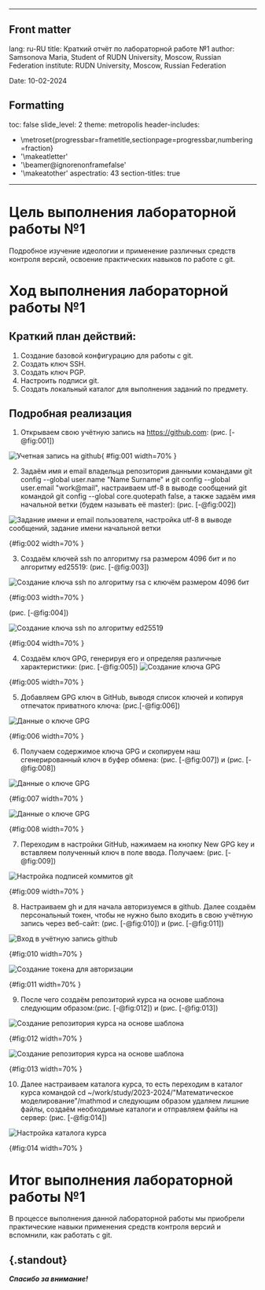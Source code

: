 
---
## Front matter
lang: ru-RU
title: Краткий отчёт по лабораторной работе №1
author: Samsonova Maria, Student of RUDN University, Moscow, Russian Federation
institute: RUDN University, Moscow, Russian Federation

Date: 10-02-2024

## Formatting
toc: false
slide_level: 2
theme: metropolis
header-includes: 
 - \metroset{progressbar=frametitle,sectionpage=progressbar,numbering=fraction}
 - '\makeatletter'
 - '\beamer@ignorenonframefalse'
 - '\makeatother'
aspectratio: 43
section-titles: true
---

# Цель выполнения лабораторной работы №1

Подробное изучение идеологии и применение различных средств контроля версий, освоение практических навыков по работе с git.


# Ход выполнения лабораторной работы №1
## Краткий план действий:
1. Создание базовой конфигурацию для работы с git.
2. Создать ключ SSH.
3. Создать ключ PGP.
4. Настроить подписи git.
5. Создать локальный каталог для выполнения заданий по предмету.

## Подробная реализация

1. Открываем свою учётную запись на https://github.com: (рис. [-@fig:001])

![Учетная запись на github](images/1.png){ #fig:001 width=70% }

2.  Задаём имя и email владельца репозитория данными командами  git config --global user.name "Name Surname" и git config --global user.email "work@mail", настраиваем utf-8 в выводе сообщений git командой git config --global core.quotepath false, а также задаём имя начальной ветки (будем называть её master):
(рис. [-@fig:002])

![Задание имени и email пользователя, настройка utf-8 в выводе сообщений, задание имени начальной ветки](images/2.png)

{#fig:002 width=70% }

3. Создаём ключей ssh по алгоритму rsa размером 4096 бит и по алгоритму ed25519: (рис. [-@fig:003])

![Создание ключа ssh по алгоритму rsa с ключём размером 4096 бит](images/3.png)

{#fig:003 width=70% }

(рис. [-@fig:004])

![Создание ключа ssh по алгоритму ed25519](images/4.png)

{#fig:004 width=70% }

4.  Создаём ключ GPG, генерируя его и определяя различные характеристики: (рис. [-@fig:005]) 
![Создание ключа GPG](images/5.png)

{#fig:005 width=70% }

5. Добавляем GPG ключ в GitHub, выводя список ключей и копируя отпечаток приватного ключа: (рис.[-@fig:006])

![Данные о ключе GPG](images/8.png)

{#fig:006 width=70% }
 
6. Получаем содержимое ключа GPG и скопируем наш сгенерированный ключ в буфер обмена:
(рис. [-@fig:007]) и (рис. [-@fig:008])

![Данные о ключе GPG](images/9.png)

{#fig:007 width=70% }


![Данные о ключе GPG](images/10.png)

{#fig:008 width=70% }

7. Переходим в настройки GitHub, нажимаем на кнопку New GPG key и вставляем полученный ключ в поле ввода. Получаем:
(рис. [-@fig:009])

![Настройка подписей коммитов git](images/11.png)

{#fig:009 width=70% }

8.  Настраиваем gh и для начала авторизуемся в github. Далее создаём персональный токен, чтобы не нужно было входить в свою учётную запись через веб-сайт: (рис. [-@fig:010]) и (рис. [-@fig:011]) 

![Вход в учётную запись github](images/12.png)

{#fig:010 width=70% }

![Создание токена для авторизации](images/13.png)

{#fig:011 width=70% }

9.  После чего создаём репозиторий курса на основе шаблона следующим образом:(рис. [-@fig:012]) и (рис. [-@fig:013]) 

![Создание репозитория курса на основе шаблона](images/15.png)

{#fig:012 width=70% }

![Создание репозитория курса на основе шаблона](images/16.png)

{#fig:013 width=70% }

10. Далее настраиваем каталога курса, то есть переходим в каталог курса командой  cd ~/work/study/2023-2024/"Математическое моделирование"/mathmod и следующим образом удаляем лишние файлы, создаём необходимые каталоги и отправляем файлы на сервер: (рис. [-@fig:014])

![Настройка каталога курса](images/18.png)

{#fig:014 width=70% }

# Итог выполнения лабораторной работы №1

В процессе выполнения данной лабораторной работы мы приобрели практические навыки применения средств контроля версий и вспомнили, как работать с git.

## {.standout}

***Спасибо за внимание!***
